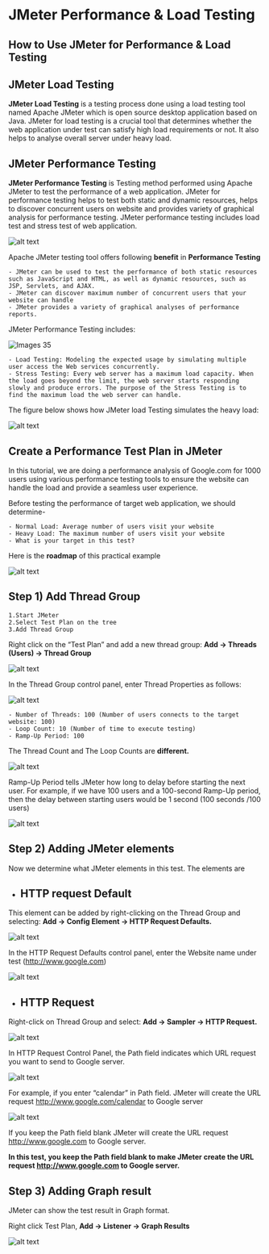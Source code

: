 # JMeter Performance & Load Testing
## How to Use JMeter for Performance & Load Testing

## JMeter Load Testing

**JMeter Load Testing** is a testing process done using a load testing tool named Apache JMeter which is open source desktop application based on Java. JMeter for load testing is a crucial tool that determines whether the web application under test can satisfy high load requirements or not. It also helps to analyse overall server under heavy load.

## JMeter Performance Testing

**JMeter Performance Testing** is Testing method performed using Apache JMeter to test the performance of a web application. JMeter for performance testing helps to test both static and dynamic resources, helps to discover concurrent users on website and provides variety of graphical analysis for performance testing. JMeter performance testing includes load test and stress test of web application.

![alt text](Images/image34.png)

Apache JMeter testing tool offers following **benefit** in **Performance Testing**

    - JMeter can be used to test the performance of both static resources such as JavaScript and HTML, as well as dynamic resources, such as JSP, Servlets, and AJAX.
    - JMeter can discover maximum number of concurrent users that your website can handle
    - JMeter provides a variety of graphical analyses of performance reports.


JMeter Performance Testing includes:

![Images 35](Images/image35.png)

    - Load Testing: Modeling the expected usage by simulating multiple user access the Web services concurrently.
    - Stress Testing: Every web server has a maximum load capacity. When the load goes beyond the limit, the web server starts responding slowly and produce errors. The purpose of the Stress Testing is to find the maximum load the web server can handle.

The figure below shows how JMeter load Testing simulates the heavy load:

![alt text](Images/image36.png)

## Create a Performance Test Plan in JMeter

In this tutorial, we are doing a performance analysis of Google.com for 1000 users using various performance testing tools to ensure the website can handle the load and provide a seamless user experience.

Before testing the performance of target web application, we should determine-

    - Normal Load: Average number of users visit your website
    - Heavy Load: The maximum number of users visit your website
    - What is your target in this test?

Here is the **roadmap** of this practical example

![alt text](Images/image37.png)

## Step 1) Add Thread Group

    1.Start JMeter
    2.Select Test Plan on the tree
    3.Add Thread Group

Right click on the “Test Plan” and add a new thread group: **Add -> Threads (Users) -> Thread Group**

![alt text](Images/image38.png)

In the Thread Group control panel, enter Thread Properties as follows:

![alt text](Images/image-39.png)

    - Number of Threads: 100 (Number of users connects to the target website: 100)
    - Loop Count: 10 (Number of time to execute testing)
    - Ramp-Up Period: 100

The Thread Count and The Loop Counts are **different.**

![alt text](Images/image40.png)

Ramp-Up Period tells JMeter how long to delay before starting the next user. For example, if we have 100 users and a 100-second Ramp-Up period, then the delay between starting users would be 1 second (100 seconds /100 users)

![alt text](image.png)

## Step 2) Adding JMeter elements

Now we determine what JMeter elements in this test. The elements are

- ## HTTP request Default

This element can be added by right-clicking on the Thread Group and selecting: **Add -> Config Element -> HTTP Request Defaults.**

![alt text](Images/image42.png)

In the HTTP Request Defaults control panel, enter the Website name under test (http://www.google.com)

![alt text](Images/image43.png)

- ## HTTP Request

Right-click on Thread Group and select: **Add -> Sampler -> HTTP Request.**

![alt text](Images/image44.png)

In HTTP Request Control Panel, the Path field indicates which URL request you want to send to Google server.

![alt text](Images/image45.png)

For example, if you enter “calendar” in Path field. JMeter will create the URL request http://www.google.com/calendar to Google server

![alt text](Images/image46.png)

If you keep the Path field blank JMeter will create the URL request http://www.google.com to Google server.

**In this test, you keep the Path field blank to make JMeter create the URL request http://www.google.com to Google server.**

## Step 3) Adding Graph result

JMeter can show the test result in Graph format.

Right click Test Plan, **Add -> Listener -> Graph Results**

![alt text](Images/image47.png)








